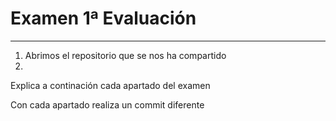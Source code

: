 # Examen 1ª Evaluación

---
1. Abrimos el repositorio que se nos ha compartido
2. 
Explica a continación cada apartado del examen

Con cada apartado realiza un commit diferente